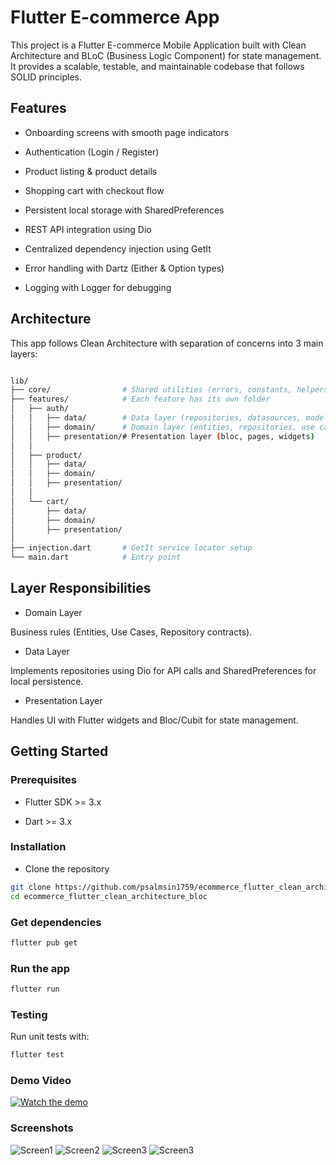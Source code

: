 # Flutter E-commerce App

This project is a Flutter E-commerce Mobile Application built with Clean Architecture and BLoC (Business Logic Component) for state management. It provides a scalable, testable, and maintainable codebase that follows SOLID principles.


## Features

- Onboarding screens with smooth page indicators

- Authentication (Login / Register)

- Product listing & product details

- Shopping cart with checkout flow

- Persistent local storage with SharedPreferences

- REST API integration using Dio

- Centralized dependency injection using GetIt

- Error handling with Dartz (Either & Option types)

- Logging with Logger for debugging

## Architecture

This app follows Clean Architecture with separation of concerns into 3 main layers:

```bash

lib/
├── core/                # Shared utilities (errors, constants, helpers)
├── features/            # Each feature has its own folder
│   ├── auth/
│   │   ├── data/        # Data layer (repositories, datasources, models)
│   │   ├── domain/      # Domain layer (entities, repositories, use cases)
│   │   ├── presentation/# Presentation layer (bloc, pages, widgets)
│   │
│   ├── product/
│   │   ├── data/
│   │   ├── domain/
│   │   ├── presentation/
│   │
│   └── cart/
│       ├── data/
│       ├── domain/
│       ├── presentation/
│
├── injection.dart       # GetIt service locator setup
└── main.dart            # Entry point


```

## Layer Responsibilities

- Domain Layer

Business rules (Entities, Use Cases, Repository contracts).

- Data Layer

Implements repositories using Dio for API calls and SharedPreferences for local persistence.

- Presentation Layer

Handles UI with Flutter widgets and Bloc/Cubit for state management.


## Getting Started
### Prerequisites

- Flutter SDK >= 3.x

- Dart >= 3.x

### Installation


- Clone the repository

```bash
git clone https://github.com/psalmsin1759/ecommerce_flutter_clean_architecture_bloc.git
cd ecommerce_flutter_clean_architecture_bloc

```
### Get dependencies
```bash
flutter pub get
```

### Run the app
```bash
flutter run

```


### Testing

Run unit tests with:
```bash
flutter test

```

### Demo Video

[![Watch the demo](./docs/screen1.png)](https://github.com/psalmsin1759/ecommerce_flutter_clean_architecture_bloc/docs/demo.mp4)



### Screenshots

![Screen1](./docs/screenshot.png)
![Screen2](./docs/screen2.png)
![Screen3](./docs/screen3.png)
![Screen3](./docs/screen4.png)


